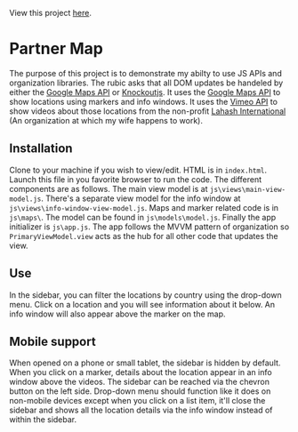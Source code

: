 View this project [here](http://timothynelson.me/partner-map/).
# Partner Map
The purpose of this project is to demonstrate my abilty to use JS APIs and organization libraries. The rubic asks that all DOM updates be handeled by either the [Google Maps API](https://developers.google.com/maps/) or [Knockoutjs](http://knockoutjs.com/). It uses the [Google Maps API](https://developers.google.com/maps/) to show locations using markers and info windows. It uses the [Vimeo API](https://developer.vimeo.com/api/start) to show videos about those locations from the non-profit [Lahash International](http://lahash.org/) (An organization at which my wife happens to work).

## Installation
Clone to your machine if you wish to view/edit. HTML is in `index.html`. Launch this file in you favorite browser to run the code. The different components are as follows. The main view model is at `js\views\main-view-model.js`. There's a separate view model for the info window at `js\views\info-window-view-model.js`. Maps and marker related code is in `js\maps\`. The model can be found in `js\models\model.js`. Finally the app initializer is `js\app.js`. The app follows the MVVM pattern of organization so `PrimaryViewModel.view` acts as the hub for all other code that updates the view.

## Use
In the sidebar, you can filter the locations by country using the drop-down menu. Click on a location and you will see information about it below. An info window will also appear above the marker on the map.

## Mobile support
When opened on a phone or small tablet, the sidebar is hidden by default. When you click on a marker, details about the location appear in an info window above the videos. The sidebar can be reached via the chevron button on the left side. Drop-down menu should function like it does on non-mobile devices except when you click on a list item, it'll close the sidebar and shows all the location details via the info window instead of within the sidebar.

